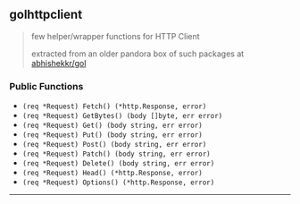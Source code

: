 
## golhttpclient

> few helper/wrapper functions for HTTP Client
>
> extracted from an older pandora box of such packages at [abhishekkr/gol](https://github.com/abhishekkr/gol)

### Public Functions

* `(req *Request) Fetch() (*http.Response, error)`
* `(req *Request) GetBytes() (body []byte, err error)`
* `(req *Request) Get() (body string, err error)`
* `(req *Request) Put() (body string, err error)`
* `(req *Request) Post() (body string, err error)`
* `(req *Request) Patch() (body string, err error)`
* `(req *Request) Delete() (body string, err error)`
* `(req *Request) Head() (*http.Response, error)`
* `(req *Request) Options() (*http.Response, error)`

---
